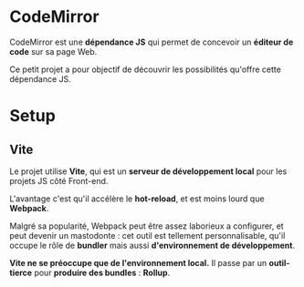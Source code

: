 # CodeMirror

CodeMirror est une **dépendance JS** qui permet de concevoir un **éditeur de code** sur sa page Web.

Ce petit projet a pour objectif de découvrir les possibilités qu'offre cette dépendance JS.

# Setup

## Vite

Le projet utilise **Vite**, qui est un **serveur de développement local** pour les projets JS côté Front-end.

L'avantage c'est qu'il accélère le **hot-reload**, et est moins lourd que **Webpack**.

Malgré sa popularité, Webpack peut être assez laborieux a configurer, et peut devenir un mastodonte : cet outil est tellement personnalisable, qu'il occupe le rôle de **bundler** mais aussi **d'environnement de développement**.

**Vite ne se préoccupe que de l'environnement local.** Il passe par un **outil-tierce** pour **produire des bundles** : **Rollup**.